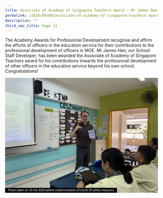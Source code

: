 ```yaml
---
title: Associate of Academy of Singapore Teachers Award – Mr James Han
permalink: /2020/09/08/associate-of-academy-of-singapore-teachers-award-mr-james-han/
description: ""
third_nav_title: Page 11
---
```


<p>The Academy Awards for Professional Development recognise and affirm the efforts of officers in the education service for their contributions to the professional development of officers in MOE. Mr James Han, our School Staff Developer, has been awarded the Associate of Academy of Singapore Teachers award for his contributions towards the professional development of other officers in the education service beyond his own school. Congratulations!</p>
<img src="/images/James-Labelled-1024x768.jpg">
